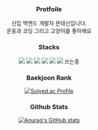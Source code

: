 <h3 align="center">Protfoile</h3>  
<p align="center">신입 백엔드 개발자 문태신입니다. <br/>
운동과 코딩 그리고 고양이를 좋아해요</p> 

<h3 align="center">Stacks</h3>
<p align="center">
  <img src="https://img.shields.io/badge/Spring-6DB337?style=flat-square&logo=Spring&logoColor=white"/>
  <img src="https://img.shields.io/badge/Springboot-6DB33F?style=flat-square&logo=springboot&logoColor=white"/>
  <img src="https://img.shields.io/badge/MySQL-4479A1?style=flat-square&logo=mysql&logoColor=white"/>
  <img src="https://img.shields.io/badge/Android-3DDC84?style=flat-square&logo=Android&logoColor=white"/>
  <img src="https://img.shields.io/badge/Java-000000?style=flat-square&logo=Java&logoColor=white"/>
  <img src="https://img.shields.io/badge/Flutter-02569B?style=flat-square&logo=Flutter&logoColor=white"/>
  쓰는중
</p>

<h3 align="center">Baekjoon Rank</h3>
<div align="center">
  
[![Solved.ac Profile](http://mazassumnida.wtf/api/v2/generate_badge?boj=kjk06119)](https://solved.ac/kjk06119/)
</div>

<h3 align="center">Github Stats</h3>
<div align="center">
  
[![Anurag's GitHub stats](https://github-readme-stats.vercel.app/api?username=taeaeaexin&hide_title=true&show_icons=true&theme=vue)](https://github.com/taeaeaexin/github-readme-stats)
</div>
